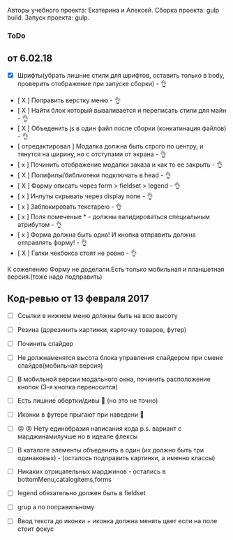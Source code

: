 Авторы учебного проекта: Екатерина и Алексей.
 Сборка проекта: gulp build.
  Запуск проекта: gulp.  


### ToDo
## от 6.02.18
- [x] Шрифты(убрать лишние стили для шрифтов, оставить только в body, проверить отображение при запуске сборки) - 👌
- [ X ] Поправить верстку меню - 👌
- [ X ] Найти блок который вываливается и переписать стили для майн  - 👌
- [ X ] Объеденить js в один файл после сборки (конкатинация файлов) - 👌
- [ отредактировал ] Модалка должна быть строго по центру, и тянутся на ширину, но с отступами от экрана - 👌
- [ x ] Починить отображение модалки заказа и как то ее закрыть  - 👌
- [ X ] Полифилы/библиотеки подключать в head - 👌
- [ X ] Форму описать через form > fieldset > legend  - 👌
- [ x ] Инпуты скрывать через display none - 👌
- [ x ] Заблокировать текстарею - 👌
- [ х ] Поля помеченые * - должны валидироваться специальным атрибутом - 👌
- [ x ] Форма должна быть одна! И кнопка отправить должна отправлять форму! - 👌
- [ X ] Галки чекбокса стоят не ровно - 👌

К сожелению Форму не доделали.Есть только мобильная и планшетная версия.(тоже надо подправить)


## Код-ревью от 13 февраля 2017
- [  ] Ссылки в нижнем меню должны быть на всю высоту
- [  ] Резина (дорезинить картинки, карточку товаров, футер)
- [  ] Починить слайдер
- [  ] Не должнаменятся высота блока управления слайдером при смене слайдов(мобильная версия)
- [  ] В мобильной версии модального окна, починить расположение кнопок (3-я кнопка переносится)
- [  ] Есть лишние обертки/дивы 🤔 (но это не точно)
- [  ] Иконки в футере прыгают при наведени 💃
- [  ] 😡 😡 Нету единобразия написания кода p.s. вариант с марджинамилучше но в идеале флексы
- [  ] В каталоге элементы объеденить в один (их должно быть три одинаковых) - (осталось подправить картинки, а именно классы)
- [  ] Никаких отрицательных марджинов - остались в bottomMenu,catalogitems,forms
- [  ] legend обязательно должен быть в fieldset
- [  ] grup а по поправильному
- [  ] Ввод текста до иконки + иконка должна менять цвет если на поле стоит фокус




 